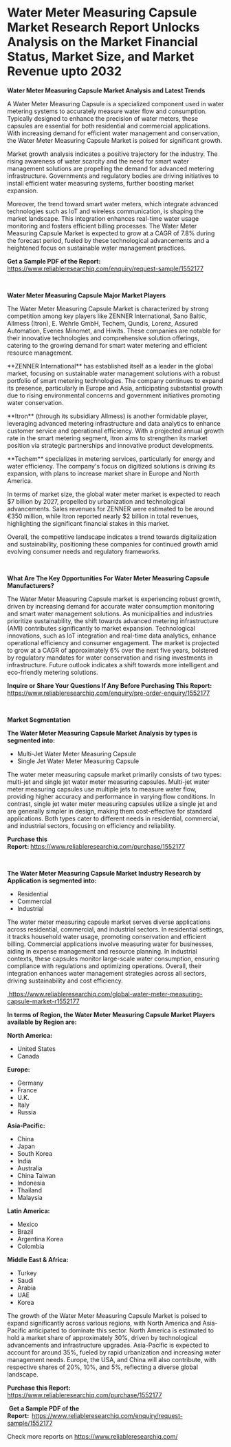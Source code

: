 <p><h1>Water Meter Measuring Capsule Market Research Report Unlocks Analysis on the Market Financial Status, Market Size, and Market Revenue upto 2032</h1></p><p><strong>Water Meter Measuring Capsule Market Analysis and Latest Trends</strong></p>
<p><p>A Water Meter Measuring Capsule is a specialized component used in water metering systems to accurately measure water flow and consumption. Typically designed to enhance the precision of water meters, these capsules are essential for both residential and commercial applications. With increasing demand for efficient water management and conservation, the Water Meter Measuring Capsule Market is poised for significant growth.</p><p>Market growth analysis indicates a positive trajectory for the industry. The rising awareness of water scarcity and the need for smart water management solutions are propelling the demand for advanced metering infrastructure. Governments and regulatory bodies are driving initiatives to install efficient water measuring systems, further boosting market expansion.</p><p>Moreover, the trend toward smart water meters, which integrate advanced technologies such as IoT and wireless communication, is shaping the market landscape. This integration enhances real-time water usage monitoring and fosters efficient billing processes. The Water Meter Measuring Capsule Market is expected to grow at a CAGR of 7.8% during the forecast period, fueled by these technological advancements and a heightened focus on sustainable water management practices.</p></p>
<p><strong>Get a Sample PDF of the Report:&nbsp;</strong> <a href="https://www.reliableresearchiq.com/enquiry/request-sample/1552177?utm_campaign=2564&utm_medium=2&utm_source=Github&utm_content=ia&utm_term=27022025&utm_id=water-meter-measuring-capsule">https://www.reliableresearchiq.com/enquiry/request-sample/1552177</a></p>
<p>&nbsp;</p>
<p><strong>Water Meter Measuring Capsule Major Market Players</strong></p>
<p><p>The Water Meter Measuring Capsule Market is characterized by strong competition among key players like ZENNER International, Sano Baltic, Allmess (Itron), E. Wehrle GmbH, Techem, Qundis, Lorenz, Assured Automation, Evenes Minomet, and Hiwits. These companies are notable for their innovative technologies and comprehensive solution offerings, catering to the growing demand for smart water metering and efficient resource management.</p><p>**ZENNER International** has established itself as a leader in the global market, focusing on sustainable water management solutions with a robust portfolio of smart metering technologies. The company continues to expand its presence, particularly in Europe and Asia, anticipating substantial growth due to rising environmental concerns and government initiatives promoting water conservation.</p><p>**Itron** (through its subsidiary Allmess) is another formidable player, leveraging advanced metering infrastructure and data analytics to enhance customer service and operational efficiency. With a projected annual growth rate in the smart metering segment, Itron aims to strengthen its market position via strategic partnerships and innovative product developments.</p><p>**Techem** specializes in metering services, particularly for energy and water efficiency. The company's focus on digitized solutions is driving its expansion, with plans to increase market share in Europe and North America.</p><p>In terms of market size, the global water meter market is expected to reach $7 billion by 2027, propelled by urbanization and technological advancements. Sales revenues for ZENNER were estimated to be around €350 million, while Itron reported nearly $2 billion in total revenues, highlighting the significant financial stakes in this market.</p><p>Overall, the competitive landscape indicates a trend towards digitalization and sustainability, positioning these companies for continued growth amid evolving consumer needs and regulatory frameworks.</p></p>
<p>&nbsp;</p>
<p><strong>What Are The Key Opportunities For Water Meter Measuring Capsule Manufacturers?</strong></p>
<p><p>The Water Meter Measuring Capsule market is experiencing robust growth, driven by increasing demand for accurate water consumption monitoring and smart water management solutions. As municipalities and industries prioritize sustainability, the shift towards advanced metering infrastructure (AMI) contributes significantly to market expansion. Technological innovations, such as IoT integration and real-time data analytics, enhance operational efficiency and consumer engagement. The market is projected to grow at a CAGR of approximately 6% over the next five years, bolstered by regulatory mandates for water conservation and rising investments in infrastructure. Future outlook indicates a shift towards more intelligent and eco-friendly metering solutions.</p></p>
<p><strong>Inquire or Share Your Questions If Any Before Purchasing This Report:</strong> <a href="https://www.reliableresearchiq.com/enquiry/pre-order-enquiry/1552177?utm_campaign=2564&utm_medium=2&utm_source=Github&utm_content=ia&utm_term=27022025&utm_id=water-meter-measuring-capsule">https://www.reliableresearchiq.com/enquiry/pre-order-enquiry/1552177</a></p>
<p>&nbsp;</p>
<p><strong>Market Segmentation</strong></p>
<p><strong>The Water Meter Measuring Capsule Market Analysis by types is segmented into:</strong></p>
<p><ul><li>Multi-Jet Water Meter Measuring Capsule</li><li>Single Jet Water Meter Measuring Capsule</li></ul></p>
<p><p>The water meter measuring capsule market primarily consists of two types: multi-jet and single jet water meter measuring capsules. Multi-jet water meter measuring capsules use multiple jets to measure water flow, providing higher accuracy and performance in varying flow conditions. In contrast, single jet water meter measuring capsules utilize a single jet and are generally simpler in design, making them cost-effective for standard applications. Both types cater to different needs in residential, commercial, and industrial sectors, focusing on efficiency and reliability.</p></p>
<p><strong>Purchase this Report:&nbsp;</strong><a href="https://www.reliableresearchiq.com/purchase/1552177?utm_campaign=2564&utm_medium=2&utm_source=Github&utm_content=ia&utm_term=27022025&utm_id=water-meter-measuring-capsule">https://www.reliableresearchiq.com/purchase/1552177</a></p>
<p>&nbsp;</p>
<p><strong>The Water Meter Measuring Capsule Market Industry Research by Application is segmented into:</strong></p>
<p><ul><li>Residential</li><li>Commercial</li><li>Industrial</li></ul></p>
<p><p>The water meter measuring capsule market serves diverse applications across residential, commercial, and industrial sectors. In residential settings, it tracks household water usage, promoting conservation and efficient billing. Commercial applications involve measuring water for businesses, aiding in expense management and resource planning. In industrial contexts, these capsules monitor large-scale water consumption, ensuring compliance with regulations and optimizing operations. Overall, their integration enhances water management strategies across all sectors, driving sustainability and cost efficiency.</p></p>
<p><a href="https://www.reliableresearchiq.com/global-water-meter-measuring-capsule-market-r1552177?utm_campaign=2564&utm_medium=2&utm_source=Github&utm_content=ia&utm_term=27022025&utm_id=water-meter-measuring-capsule">&nbsp;https://www.reliableresearchiq.com/global-water-meter-measuring-capsule-market-r1552177</a></p>
<p><strong>In terms of Region, the Water Meter Measuring Capsule Market Players available by Region are:</strong></p>
<p>
    <p> <strong> North America: </strong>
        <ul>
            <li>United States</li>
            <li>Canada</li>
        </ul>
        </p> 
    <p> <strong> Europe: </strong>
        <ul>
            <li>Germany</li>
            <li>France</li>
            <li>U.K.</li>
            <li>Italy</li>
            <li>Russia</li>
        </ul>
        </p> 
    <p> <strong> Asia-Pacific: </strong>
        <ul>
            <li>China</li>
            <li>Japan</li>
            <li>South Korea</li>
            <li>India</li>
            <li>Australia</li>
            <li>China Taiwan</li>
            <li>Indonesia</li>
            <li>Thailand</li>
            <li>Malaysia</li>
        </ul>
        </p> 
    <p> <strong> Latin America: </strong>
        <ul>
            <li>Mexico</li>
            <li>Brazil</li>
            <li>Argentina Korea</li>
            <li>Colombia</li>
        </ul>
        </p> 
    <p> <strong> Middle East & Africa: </strong>
        <ul>
            <li>Turkey</li>
            <li>Saudi</li>
            <li>Arabia</li>
            <li>UAE</li>
            <li>Korea</li>
        </ul>
    </p>
    </p>
<p><p>The growth of the Water Meter Measuring Capsule Market is poised to expand significantly across various regions, with North America and Asia-Pacific anticipated to dominate this sector. North America is estimated to hold a market share of approximately 30%, driven by technological advancements and infrastructure upgrades. Asia-Pacific is expected to account for around 35%, fueled by rapid urbanization and increasing water management needs. Europe, the USA, and China will also contribute, with respective shares of 20%, 10%, and 5%, reflecting a diverse global landscape.</p></p>
<p><strong>Purchase this Report: </strong><a href="https://www.reliableresearchiq.com/purchase/1552177?utm_campaign=2564&utm_medium=2&utm_source=Github&utm_content=ia&utm_term=27022025&utm_id=water-meter-measuring-capsule">https://www.reliableresearchiq.com/purchase/1552177</a></p>
<p>&nbsp;<strong>Get a Sample PDF of the Report:&nbsp;&nbsp;</strong><a href="https://www.reliableresearchiq.com/enquiry/request-sample/1552177?utm_campaign=2564&utm_medium=2&utm_source=Github&utm_content=ia&utm_term=27022025&utm_id=water-meter-measuring-capsule">https://www.reliableresearchiq.com/enquiry/request-sample/1552177</a></p>
<p><strong></strong></p>
<p>Check more reports on <a href="https://www.reliableresearchiq.com/?utm_campaign=2564&utm_medium=2&utm_source=Github&utm_content=ia&utm_term=27022025&utm_id=water-meter-measuring-capsule">https://www.reliableresearchiq.com/</a></p>